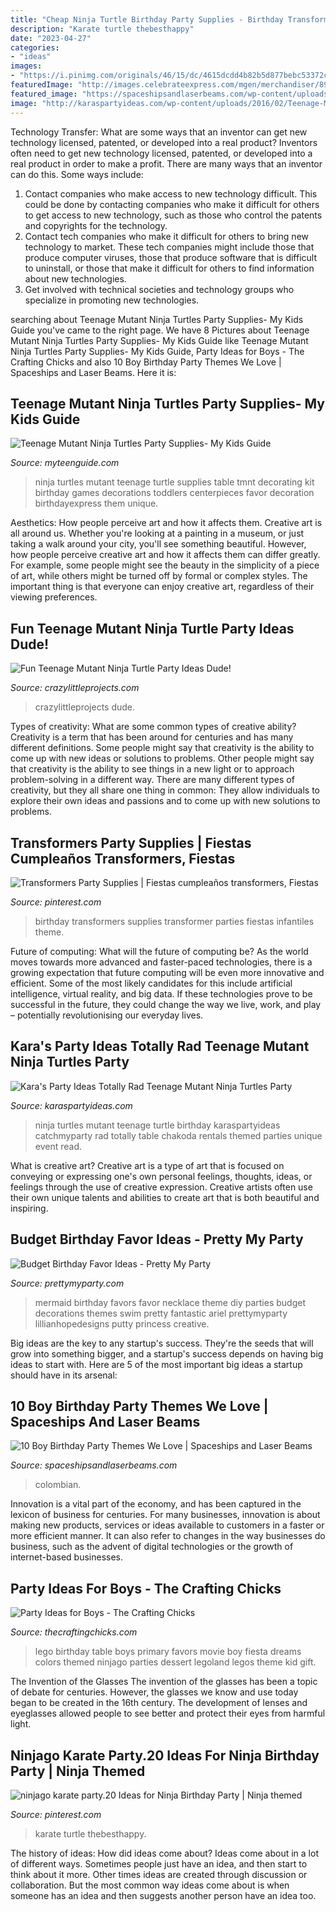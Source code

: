 ```yaml
---
title: "Cheap Ninja Turtle Birthday Party Supplies - Birthday Transformers Supplies Transformer Parties Fiestas Infantiles Theme"
description: "Karate turtle thebesthappy"
date: "2023-04-27"
categories:
- "ideas"
images:
- "https://i.pinimg.com/originals/46/15/dc/4615dcdd4b82b5d877bebc53372c9dcd.jpg"
featuredImage: "http://images.celebrateexpress.com/mgen/merchandiser/89232.jpg"
featured_image: "https://spaceshipsandlaserbeams.com/wp-content/uploads/2015/09/10-boy-birthday-party-themes-we-love.jpg"
image: "http://karaspartyideas.com/wp-content/uploads/2016/02/Teenage-Mutant-Ninja-Turtles-Party-via-Karas-Party-Ideas-KarasPartyIdeas.com12.jpg"
---
```



Technology Transfer: What are some ways that an inventor can get new technology licensed, patented, or developed into a real product?
Inventors often need to get new technology licensed, patented, or developed into a real product in order to make a profit. There are many ways that an inventor can do this. Some ways include: 
1. Contact companies who make access to new technology difficult. This could be done by contacting companies who make it difficult for others to get access to new technology, such as those who control the patents and copyrights for the technology. 
2. Contact tech companies who make it difficult for others to bring new technology to market. These tech companies might include those that produce computer viruses, those that produce software that is difficult to uninstall, or those that make it difficult for others to find information about new technologies. 
3. Get involved with technical societies and technology groups who specialize in promoting new technologies.

	

		
searching about Teenage Mutant Ninja Turtles Party Supplies- My Kids Guide you've came to the right page. We have 8 Pictures about Teenage Mutant Ninja Turtles Party Supplies- My Kids Guide like Teenage Mutant Ninja Turtles Party Supplies- My Kids Guide, Party Ideas for Boys - The Crafting Chicks and also 10 Boy Birthday Party Themes We Love | Spaceships and Laser Beams. Here it is:
		
    
## Teenage Mutant Ninja Turtles Party Supplies- My Kids Guide

<img loading=lazy src="http://images.celebrateexpress.com/mgen/merchandiser/89232.jpg" onerror="this.onerror=null;this.src='https://tse3.mm.bing.net/th?id=OIP.-c12AUWcRUCRwgKsdEtIoAHaHa&amp;pid=15.1';" alt="Teenage Mutant Ninja Turtles Party Supplies- My Kids Guide">

_Source: myteenguide.com_

>ninja turtles mutant teenage turtle supplies table tmnt decorating kit birthday games decorations toddlers centerpieces favor decoration birthdayexpress them unique. 

	

Aesthetics: How people perceive art and how it affects them.
Creative art is all around us. Whether you're looking at a painting in a museum, or just taking a walk around your city, you'll see something beautiful. However, how people perceive creative art and how it affects them can differ greatly. For example, some people might see the beauty in the simplicity of a piece of art, while others might be turned off by formal or complex styles. The important thing is that everyone can enjoy creative art, regardless of their viewing preferences.

    
## Fun Teenage Mutant Ninja Turtle Party Ideas Dude!

<img loading=lazy src="https://crazylittleprojects.com/wp-content/uploads/2014/08/Ninjaturtlespartyideas1.png" onerror="this.onerror=null;this.src='https://tse4.mm.bing.net/th?id=OIP.05-AT0xgz8rGNmEWmQk7awHaLE&amp;pid=15.1';" alt="Fun Teenage Mutant Ninja Turtle Party Ideas Dude!">

_Source: crazylittleprojects.com_

>crazylittleprojects dude. 

	

Types of creativity: What are some common types of creative ability?
Creativity is a term that has been around for centuries and has many different definitions. Some people might say that creativity is the ability to come up with new ideas or solutions to problems. Other people might say that creativity is the ability to see things in a new light or to approach problem-solving in a different way. There are many different types of creativity, but they all share one thing in common: They allow individuals to explore their own ideas and passions and to come up with new solutions to problems.

    
## Transformers Party Supplies | Fiestas Cumpleaños Transformers, Fiestas

<img loading=lazy src="https://i.pinimg.com/originals/46/15/dc/4615dcdd4b82b5d877bebc53372c9dcd.jpg" onerror="this.onerror=null;this.src='https://tse2.mm.bing.net/th?id=OIP.kIxkbIPgi2qQWHDpFMrFYgHaHa&amp;pid=15.1';" alt="Transformers Party Supplies | Fiestas cumpleaños transformers, Fiestas">

_Source: pinterest.com_

>birthday transformers supplies transformer parties fiestas infantiles theme. 

	

Future of computing: What will the future of computing be?
As the world moves towards more advanced and faster-paced technologies, there is a growing expectation that future computing will be even more innovative and efficient. Some of the most likely candidates for this include artificial intelligence, virtual reality, and big data. If these technologies prove to be successful in the future, they could change the way we live, work, and play – potentially revolutionising our everyday lives.

    
## Kara&#039;s Party Ideas Totally Rad Teenage Mutant Ninja Turtles Party

<img loading=lazy src="http://karaspartyideas.com/wp-content/uploads/2016/02/Teenage-Mutant-Ninja-Turtles-Party-via-Karas-Party-Ideas-KarasPartyIdeas.com12.jpg" onerror="this.onerror=null;this.src='https://tse3.mm.bing.net/th?id=OIP.sJrlXeb9nQrHpL9zWcp8hgHaLH&amp;pid=15.1';" alt="Kara&#039;s Party Ideas Totally Rad Teenage Mutant Ninja Turtles Party">

_Source: karaspartyideas.com_

>ninja turtles mutant teenage turtle birthday karaspartyideas catchmyparty rad totally table chakoda rentals themed parties unique event read. 

	

What is creative art?
Creative art is a type of art that is focused on conveying or expressing one's own personal feelings, thoughts, ideas, or feelings through the use of creative expression. Creative artists often use their own unique talents and abilities to create art that is both beautiful and inspiring.

    
## Budget Birthday Favor Ideas - Pretty My Party

<img loading=lazy src="http://www.prettymyparty.com/wp-content/uploads/2016/07/mermaid-necklace-party-favors.jpg" onerror="this.onerror=null;this.src='https://tse2.mm.bing.net/th?id=OIP.YLwoCBE0hwm5XSUB1xuOdgHaLG&amp;pid=15.1';" alt="Budget Birthday Favor Ideas - Pretty My Party">

_Source: prettymyparty.com_

>mermaid birthday favors favor necklace theme diy parties budget decorations themes swim pretty fantastic ariel prettymyparty lillianhopedesigns putty princess creative. 

	

Big ideas are the key to any startup's success. They're the seeds that will grow into something bigger, and a startup's success depends on having big ideas to start with. Here are 5 of the most important big ideas a startup should have in its arsenal: 

    
## 10 Boy Birthday Party Themes We Love | Spaceships And Laser Beams

<img loading=lazy src="https://spaceshipsandlaserbeams.com/wp-content/uploads/2015/09/10-boy-birthday-party-themes-we-love.jpg" onerror="this.onerror=null;this.src='https://tse3.mm.bing.net/th?id=OIP.qZ7QcojxXaP-4KzHhuuj8QHaLH&amp;pid=15.1';" alt="10 Boy Birthday Party Themes We Love | Spaceships and Laser Beams">

_Source: spaceshipsandlaserbeams.com_

>colombian. 

	

Innovation is a vital part of the economy, and has been captured in the lexicon of business for centuries. For many businesses, innovation is about making new products, services or ideas available to customers in a faster or more efficient manner. It can also refer to changes in the way businesses do business, such as the advent of digital technologies or the growth of internet-based businesses.

    
## Party Ideas For Boys - The Crafting Chicks

<img loading=lazy src="https://thecraftingchicks.com/wp-content/uploads/2015/10/lego-primary-colors-boy-child-kid-kids-children-party-birthday-red-green-blue-yellow-legoland-lego-land-dessert-table-favors-gift-games-sharon-arnoldi-photography-5.jpg" onerror="this.onerror=null;this.src='https://tse1.mm.bing.net/th?id=OIP.WWLfVM514OiLAqGml2k0sQHaLH&amp;pid=15.1';" alt="Party Ideas for Boys - The Crafting Chicks">

_Source: thecraftingchicks.com_

>lego birthday table boys primary favors movie boy fiesta dreams colors themed ninjago parties dessert legoland legos theme kid gift. 

	

The Invention of the Glasses
The invention of the glasses has been a topic of debate for centuries. However, the glasses we know and use today began to be created in the 16th century. The development of lenses and eyeglasses allowed people to see better and protect their eyes from harmful light.

    
## Ninjago Karate Party.20 Ideas For Ninja Birthday Party | Ninja Themed

<img loading=lazy src="https://i.pinimg.com/originals/d4/42/61/d44261c2c87513db8b7a41e3d50c35d2.jpg" onerror="this.onerror=null;this.src='https://tse1.mm.bing.net/th?id=OIP.3ch6Jg-YMNYRLYWjqUiV_QHaFt&amp;pid=15.1';" alt="ninjago karate party.20 Ideas for Ninja Birthday Party | Ninja themed">

_Source: pinterest.com_

>karate turtle thebesthappy. 

	

The history of ideas: How did ideas come about?
Ideas come about in a lot of different ways. Sometimes people just have an idea, and then start to think about it more. Other times ideas are created through discussion or collaboration. But the most common way ideas come about is when someone has an idea and then suggests another person have an idea too.

